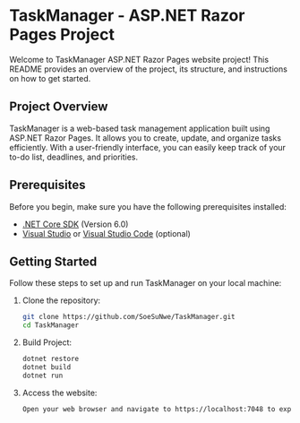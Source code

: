 # TaskManager - ASP.NET Razor Pages Project 

Welcome to TaskManager ASP.NET Razor Pages website project! This README provides an overview of the project, its structure, and instructions on how to get started.

## Project Overview

TaskManager is a web-based task management application built using ASP.NET Razor Pages. It allows you to create, update, and organize tasks efficiently. With a user-friendly interface, you can easily keep track of your to-do list, deadlines, and priorities.

## Prerequisites

Before you begin, make sure you have the following prerequisites installed:

- [.NET Core SDK](https://dotnet.microsoft.com/download) (Version 6.0)
- [Visual Studio](https://visualstudio.microsoft.com/) or [Visual Studio Code](https://code.visualstudio.com/) (optional)

## Getting Started

Follow these steps to set up and run TaskManager on your local machine:

1. Clone the repository:

   ```bash
   git clone https://github.com/SoeSuNwe/TaskManager.git
   cd TaskManager

2. Build Project:

   ```bash
   dotnet restore
   dotnet build
   dotnet run

3. Access the website:
    ```bash
    Open your web browser and navigate to https://localhost:7048 to explore the website.
